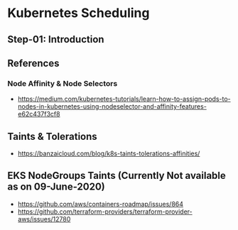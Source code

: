 # Kubernetes Scheduling

## Step-01: Introduction


## References 
### Node Affinity & Node Selectors
- https://medium.com/kubernetes-tutorials/learn-how-to-assign-pods-to-nodes-in-kubernetes-using-nodeselector-and-affinity-features-e62c437f3cf8

## Taints & Tolerations
- https://banzaicloud.com/blog/k8s-taints-tolerations-affinities/

## EKS NodeGroups Taints (Currently Not available as on 09-June-2020)
- https://github.com/aws/containers-roadmap/issues/864
- https://github.com/terraform-providers/terraform-provider-aws/issues/12780
